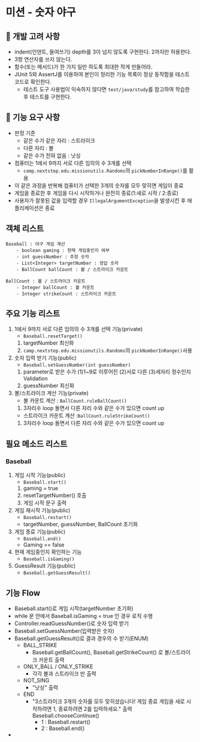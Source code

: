 # 미션 - 숫자 야구

## 🚨 개발 고려 사항
- indent(인덴트, 들여쓰기) depth를 3이 넘지 않도록 구현한다. 2까지만 허용한다.
- 3항 연산자를 쓰지 않는다.
- 함수(또는 메서드)가 한 가지 일만 하도록 최대한 작게 만들어라.
- JUnit 5와 AssertJ를 이용하여 본인이 정리한 기능 목록이 정상 동작함을 테스트 코드로 확인한다.
    - 테스트 도구 사용법이 익숙하지 않다면 `test/java/study`를 참고하여 학습한 후 테스트를 구현한다.
## 🚀 기능 요구 사항
- 판정 기준
    - 같은 수가 같은 자리 : 스트라이크
    - 다른 자리 : 볼
    - 같은 수가 전혀 없음 : 낫싱
- 컴퓨터는 1에서 9까지 서로 다른 임의의 수 3개를 선택
    - `camp.nextstep.edu.missionutils.Randoms`의 `pickNumberInRange()`를 활용
- 이 같은 과정을 반복해 컴퓨터가 선택한 3개의 숫자를 모두 맞히면 게임이 종료
- 게임을 종료한 후 게임을 다시 시작하거나 완전히 종료(1:새로 시작 / 2:종료)
- 사용자가 잘못된 값을 입력할 경우 `IllegalArgumentException`을 발생시킨 후 애플리케이션은 종료

## 객체 리스트
    Baseball : 야구 게임 계산
        - boolean gaming : 현재 게임중인지 여부
        - int guessNumber : 추정 숫자
        - List<Integer> targetNumber : 정답 숫자
        - BallCount ballCount : 볼 / 스트라이크 카운트
    
    BallCount : 볼 / 스트라이크 카운트
        - Integer ballCount : 볼 카운트
        - Integer strikeCount : 스트라이크 카운트

## 주요 기능 리스트
1. 1에서 9까지 서로 다른 임의의 수 3개를 선택 기능(private)
    - `Baseball.resetTarget()`
    1. targetNumber 최신화
    2. `camp.nextstep.edu.missionutils.Randoms`의 `pickNumberInRange()`사용
2. 숫자 입력 받기 기능(public)
    - `Baseball.setGuessNumber(int guessNumber)`
    1. parameter로 받은 수가 (1)1~9로 이루어진 (2)서로 다른 (3)세자리 정수인지 Validation
    2. guessNumber 최신화
3. 볼/스트라이크 계산 기능(private)
    - 볼 카운트 계산 : `BallCount.ruleBallCount()`
    1. 3자리수 loop 돌면서 다른 자리 수와 같은 수가 있으면 count up
    - 스트라이크 카운트 계산 :`BallCount.ruleStrikeCount() `
    1. 3자리수 loop 돌면서 다른 자리 수와 같은 수가 있으면 count up
    

## 필요 메소드 리스트 
### Baseball
1. 게임 시작 기능(public)
    - `Baseball.start()`
    1. gaming = true
    2. resetTargetNumber() 호출
    3. 게임 시작 문구 출력
2. 게임 재시작 기능(public)
    - `Baseball.restart()`
    - targetNumber, guessNumber, BallCount 초기화
3. 게임 종료 기능(public)
    - `Baseball.end()`
    - Gaming == false
4. 현재 게임중인지 확인하는 기능
    - `Baseball.isGaming()`
5. GuessResult 기능(public)
    - `Baseball.getGuessResult()`

## 기능 Flow
- Baseball.start()로 게임 시작(targetNumber 초기화)
- while 문 안에서 Baseball.isGaming = true 인 경우 로직 수행
- Controller.readGuessNumber()로 숫자 입력 받기
- Baseball.setGuessNumber(입력받은 숫자)
- Baseball.getGuessResult()로 결과 경우의 수 받기(ENUM)
  - BALL_STRIKE
    - Baseball.getBallCount(), Baseball.getStrikeCount() 로 볼/스트라이크 카운트 출력
  - ONLY_BALL / ONLY_STRIKE 
    - 각각 볼과 스트라이크 만 출력
  - NOT_SING
    - "낫싱" 출력
  - END
    - "3스트라이크
      3개의 숫자를 모두 맞히셨습니다! 게임 종료
      게임을 새로 시작하려면 1, 종료하려면 2를 입력하세요." 출력 
    Baseball.chooseContinue()
      - 1 : Baseball.restart()
      - 2 : Baseball.end()
- 
  




   
